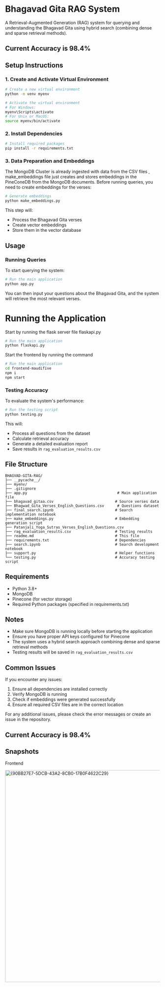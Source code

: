 # Bhagavad Gita RAG System

A Retrieval-Augmented Generation (RAG) system for querying and understanding the Bhagavad Gita using hybrid search (combining dense and sparse retrieval methods).

## Current Accuracy is 98.4%

## Setup Instructions

### 1. Create and Activate Virtual Environment

```bash
# Create a new virtual environment
python -m venv myenv

# Activate the virtual environment
# For Windows:
myenv\Scripts\activate
# For Unix or MacOS:
source myenv/bin/activate
```

### 2. Install Dependencies

```bash
# Install required packages
pip install -r requirements.txt
```

### 3. Data Preparation and Embeddings

The MongoDB Cluster is already ingested with data from the CSV files , make_embeddings file just creates and stores embeddings in the PineConeDB from the MongoDB documents.
Before running queries, you need to create embeddings for the verses:

```bash
# Generate embeddings
python make_embeddings.py
```

This step will:

- Process the Bhagavad Gita verses
- Create vector embeddings
- Store them in the vector database

## Usage

### Running Queries

To start querying the system:

```bash
# Run the main application
python app.py
```

You can then input your questions about the Bhagavad Gita, and the system will retrieve the most relevant verses.

# Running the Application

Start by running the flask server file flaskapi.py

```bash
# Run the main application
python flaskapi.py
```

Start the frontend by running the command

```bash
# Run the main application
cd frontend-maudifive
npm i
npm start
```


### Testing Accuracy

To evaluate the system's performance:

```bash
# Run the testing script
python testing.py
```

This will:

- Process all questions from the dataset
- Calculate retrieval accuracy
- Generate a detailed evaluation report
- Save results in `rag_evaluation_results.csv`

## File Structure

```
BHAGVAD-GITA-RAG/
├── __pycache__/
├── myenv/
├── .gitignore
├── app.py                                         # Main application file
├── bhagavad_gitaa.csv                            # Source verses data
├── Bhagwad_Gita_Verses_English_Questions.csv      # Questions dataset
├── final_search.ipynb                            # Search implementation notebook
├── make_embeddings.py                            # Embedding generation script
├── Patanjali_Yoga_Sutras_Verses_English_Questions.csv
├── rag_evaluation_results.csv                    # Testing results
├── readme.md                                     # This file
├── requirements.txt                              # Dependencies
├── search.ipynb                                  # Search development notebook
├── support.py                                    # Helper functions
└── testing.py                                    # Accuracy testing script
```

## Requirements

- Python 3.8+
- MongoDB
- Pinecone (for vector storage)
- Required Python packages (specified in requirements.txt)

## Notes

- Make sure MongoDB is running locally before starting the application
- Ensure you have proper API keys configured for Pinecone
- The system uses a hybrid search approach combining dense and sparse retrieval methods
- Testing results will be saved in `rag_evaluation_results.csv`

## Common Issues

If you encounter any issues:

1. Ensure all dependencies are installed correctly
2. Verify MongoDB is running
3. Check if embeddings were generated successfully
4. Ensure all required CSV files are in the correct location

For any additional issues, please check the error messages or create an issue in the repository.

## Current Accuracy is 98.4%

## Snapshots
Frontend

<img width="691" alt="{90BB27E7-5DCB-43A2-8CB0-17B0F4622C29}" src="https://github.com/user-attachments/assets/d0976bff-2d37-486b-a459-87ff801a2e34" />


